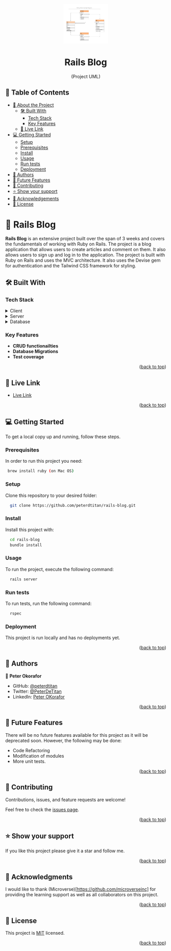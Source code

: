 <a name="readme-top"></a>

<div align="center">
  <img src="erd.png" alt="logo" width="140"  height="auto" />
  <br/>

  <h1><b>Rails Blog</b></h3>
  <p>(Project UML)</p>

</div>

## 📗 Table of Contents

- [📖 About the Project](#about-project)
  - [🛠 Built With](#built-with)
    - [Tech Stack](#tech-stack)
    - [Key Features](#key-features)
  - [🚀 Live Link](#live-demo)
- [💻 Getting Started](#getting-started)
  - [Setup](#setup)
  - [Prerequisites](#prerequisites)
  - [Install](#install)
  - [Usage](#usage)
  - [Run tests](#run-tests)
  - [Deployment](#triangular_flag_on_post-deployment)
- [👥 Authors](#authors)
- [🔭 Future Features](#future-features)
- [🤝 Contributing](#contributing)
- [⭐️ Show your support](#support)
- [🙏 Acknowledgements](#acknowledgements)
- [📝 License](#license)


# 📖 Rails Blog <a name="about-project"></a>

**Rails Blog** is an extensive project built over the span of 3 weeks and covers the fundamentals of working with Ruby on Rails. The project is a blog application that allows users to create articles and comment on them. It also allows users to sign up and log in to the application. The project is built with Ruby on Rails and uses the MVC architecture. It also uses the Devise gem for authentication and the Tailwind CSS framework for styling.

## 🛠 Built With <a name="built-with"></a>

### Tech Stack <a name="tech-stack"></a>

<details>
  <summary>Client</summary>
  <ul>
    <li><a href="https://ruby-lang.org/">HTML/CSS</a></li>
  </ul>
</details>

<details>
  <summary>Server</summary>
  <ul>
    <li><a href="https://ruby-lang.org/">Rails</a></li>
  </ul>
</details>

<details>
  <summary>Database</summary>
  <ul>
    <li><a href="https://ruby-lang.org/">PostgreSQL</a></li>
  </ul>
</details>


### Key Features <a name="key-features"></a>

- **CRUD functionailties**
- **Database Migrations**
- **Test coverage**

<p align="right">(<a href="#readme-top">back to top</a>)</p>



## 🚀 Live Link<a name="live-demo"></a>
<!-- ADD LINK ON DEPLOY-->
- [Live Link]()

<p align="right">(<a href="#readme-top">back to top</a>)</p>



## 💻 Getting Started <a name="getting-started"></a>

To get a local copy up and running, follow these steps.

### Prerequisites

In order to run this project you need:

```sh
 brew install ruby (on Mac OS)
```

### Setup

Clone this repository to your desired folder:

```sh
  git clone https://github.com/peterdtitan/rails-blog.git
```

### Install

Install this project with:


```sh
  cd rails-blog
  bundle install
```

### Usage

To run the project, execute the following command:


```sh
  rails server
```

### Run tests

To run tests, run the following command:


```sh
  rspec
```

### Deployment

This project is run locally and has no deployments yet.

<p align="right">(<a href="#readme-top">back to top</a>)</p>

<!-- AUTHORS -->

## 👥 Authors <a name="authors"></a>

👤 **Peter Okorafor**

- GitHub: [@peterdtitan](https://github.com/peterdtitan)
- Twitter: [@PeterDeTitan](https://twitter.com/PeterDeTitan)
- LinkedIn: [Peter OKorafor](https://linkedin.com/in/peterokorafor)


<p align="right">(<a href="#readme-top">back to top</a>)</p>



## 🔭 Future Features <a name="future-features"></a>

There will be no future features available for this project as it will be deprecated soon. However, the following may be done:
- Code Refactoring
- Modification of modules
- More unit tests.

<p align="right">(<a href="#readme-top">back to top</a>)</p>



## 🤝 Contributing <a name="contributing"></a>

Contributions, issues, and feature requests are welcome!

Feel free to check the [issues page](../../issues/).

<p align="right">(<a href="#readme-top">back to top</a>)</p>



## ⭐️ Show your support <a name="support"></a>

If you like this project please give it a star and follow me.

<p align="right">(<a href="#readme-top">back to top</a>)</p>

<!-- ACKNOWLEDGEMENTS -->

## 🙏 Acknowledgments <a name="acknowledgements"></a>

I would like to thank (Microverse)[https://github.com/microverseinc] for providing the learning support as well as all collaborators on this project.

<p align="right">(<a href="#readme-top">back to top</a>)</p>

<!-- LICENSE -->

## 📝 License <a name="license"></a>

This project is [MIT](./LICENSE) licensed.

<p align="right">(<a href="#readme-top">back to top</a>)</p>

